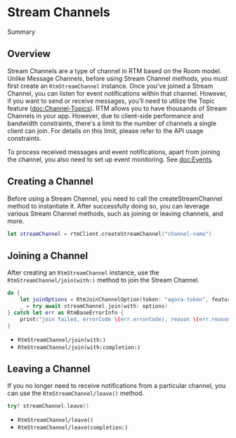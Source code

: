 # Stream Channels

<!--@START_MENU_TOKEN@-->Summary<!--@END_MENU_TOKEN@-->

## Overview

Stream Channels are a type of channel in RTM based on the Room model. Unlike Message Channels, before using Stream Channel methods, you must first create an ``RtmStreamChannel`` instance. Once you've joined a Stream Channel, you can listen for event notifications within that channel. However, if you want to send or receive messages, you'll need to utilize the Topic feature (<doc:Channel-Topics>). RTM allows you to have thousands of Stream Channels in your app. However, due to client-side performance and bandwidth constraints, there's a limit to the number of channels a single client can join. For details on this limit, please refer to the API usage constraints.

To process received messages and event notifications, apart from joining the channel, you also need to set up event monitoring. See <doc:Events>.

## Creating a Channel

Before using a Stream Channel, you need to call the createStreamChannel method to instantiate it. After successfully doing so, you can leverage various Stream Channel methods, such as joining or leaving channels, and more.

```swift
let streamChannel = rtmClient.createStreamChannel("channel-name")
```

## Joining a Channel

After creating an ``RtmStreamChannel`` instance, use the ``RtmStreamChannel/join(with:)`` method to join the Stream Channel.

```swift
do {
    let joinOptions = RtmJoinChannelOption(token: "agora-token", features = .presence)
    _ = try await streamChannel.join(with: options)
} catch let err as RtmBaseErrorInfo {
    print("join failed, errorCode \(err.errorCode), reason \(err.reason)")
}
```

- ``RtmStreamChannel/join(with:)``
- ``RtmStreamChannel/join(with:completion:)``

## Leaving a Channel

If you no longer need to receive notifications from a particular channel, you can use the ``RtmStreamChannel/leave()`` method.

```swift
try? streamChannel.leave()
```

- ``RtmStreamChannel/leave()``
- ``RtmStreamChannel/leave(completion:)``
